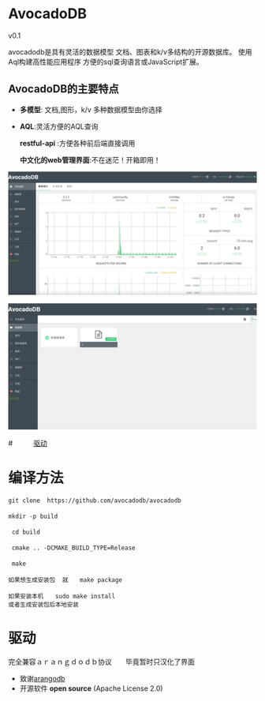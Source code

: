 
AvocadoDB
========
v0.1

avocadodb是具有灵活的数据模型
文档、图表和k/v多结构的开源数据库。
使用Aql构建高性能应用程序
方便的sql查询语言或JavaScript扩展。


AvocadoDB的主要特点
------------------------

- **多模型**: 文档,图形，k/v  多种数据模型由你选择

- **AQL**:灵活方便的AQL查询

  **restful-api** :方便各种前后端直接调用

  **中文化的web管理界面**:不在迷茫！开箱即用！


![](Documentation/1.png)


![](Documentation/2.png)

#　　　[驱动](https://www.arangodb.com/arangodb-drivers/)

#   编译方法

```
git clone  https://github.com/avocadodb/avocadodb

mkdir -p build

 cd build

 cmake .. -DCMAKE_BUILD_TYPE=Release

 make

如果想生成安装包  就　　make package

如果安装本机　　sudo make install
或者生成安装包后本地安装

```

#  驱动

完全兼容ａｒａｎｇｄｏｄｂ协议　　毕竟暂时只汉化了界面


- 致谢[arangodb](https://github.com/arangodb/arangodb)
- 开源软件 **open source** (Apache License 2.0)
